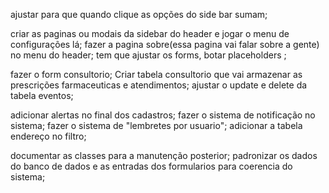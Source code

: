<!-- mais faceis  -->
<!-- alinhar os forms na vertical, ta um mais pra cima q outro kk -->
ajustar para que quando clique as opções do side bar sumam;
<!-- tirar o config da side bar; -->
criar as paginas ou modais da sidebar do header e jogar o menu de configurações lá; 
fazer a pagina sobre(essa pagina vai falar sobre a gente) no menu do header;
tem que  ajustar os forms, botar placeholders ;




<!-- mais dificil -->

<!-- add controller e class para adicionar os clientes; -->
<!-- Criar tabela medico e relacionar com a tabela endereçosMedico ; -->
<!-- Criar tabela serviços; -->
<!-- ajustar o link serviços; -->
<!-- começar o sistema de mensagens para os clientes; -->
<!-- fazer o controler/class Medico; -->
fazer o form consultorio;
Criar tabela consultorio que vai armazenar as prescrições farmaceuticas e atendimentos;
ajustar o update e delete da tabela eventos;
<!-- ver como q faz pra saida de doc no bd; -->

adicionar alertas no final dos cadastros;
fazer o sistema de notificação no sistema;
fazer o sistema de "lembretes por usuario";
adicionar a tabela endereço no filtro;


<!-- botar hash nas senhas das farmacias; -->

<!-- Padronização -->
documentar as classes para a manutenção posterior;
padronizar os dados do banco de dados e as entradas dos formularios para coerencia do sistema;